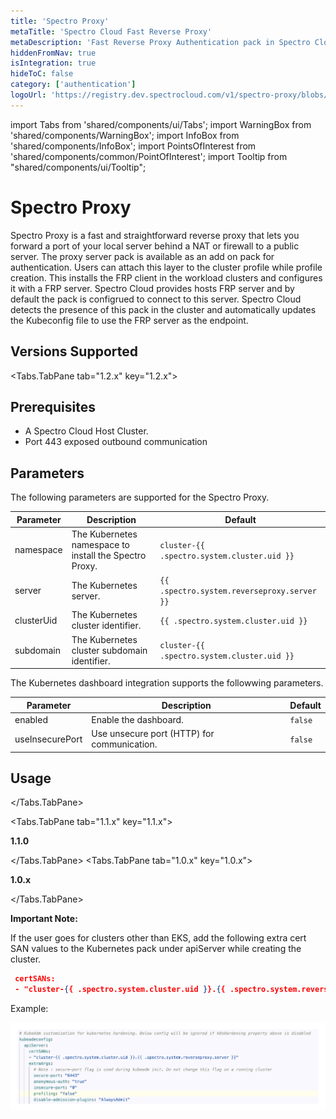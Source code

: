 ```yaml
---
title: 'Spectro Proxy'
metaTitle: 'Spectro Cloud Fast Reverse Proxy'
metaDescription: 'Fast Reverse Proxy Authentication pack in Spectro Cloud-Spectro Proxy'
hiddenFromNav: true
isIntegration: true
hideToC: false
category: ['authentication']
logoUrl: 'https://registry.dev.spectrocloud.com/v1/spectro-proxy/blobs/sha256:b6081bca439eeb01a8d43b3cb6895df4c088f80af978856ddc0da568e5c09365?type=image/png'
---
```


import Tabs from 'shared/components/ui/Tabs';
import WarningBox from 'shared/components/WarningBox';
import InfoBox from 'shared/components/InfoBox';
import PointsOfInterest from 'shared/components/common/PointOfInterest';
import Tooltip from "shared/components/ui/Tooltip";

# Spectro Proxy
Spectro Proxy is a fast and straightforward reverse proxy that lets you forward a port of your local server behind a NAT or firewall to a public server. The proxy server pack is available as an add on pack for authentication. Users can attach this layer to the cluster profile while profile creation. This installs the FRP client in the workload clusters and configures it with a FRP server. Spectro Cloud provides hosts FRP server and by default the pack is configrued to connect to this server. Spectro Cloud detects the presence of this pack in the cluster and automatically updates the Kubeconfig file to use the FRP server as the endpoint. 


## Versions Supported

<Tabs>

<Tabs.TabPane tab="1.2.x" key="1.2.x">

## Prerequisites

- A Spectro Cloud Host Cluster.
- Port 443 exposed outbound communication


## Parameters

The following parameters are supported for the Spectro Proxy.

| Parameter                | Description                                            | Default                                     |
|-------------------------|--------------------------------------------------------|---------------------------------------------|
| namespace               | The Kubernetes namespace to install the Spectro Proxy. | `cluster-{{ .spectro.system.cluster.uid }}` |
| server                  | The Kubernetes server.                                 | `{{ .spectro.system.reverseproxy.server }}` |
| clusterUid              | The Kubernetes cluster identifier.                     | `{{ .spectro.system.cluster.uid }}`         |
| subdomain               | The Kubernetes cluster subdomain identifier.           | `cluster-{{ .spectro.system.cluster.uid }}` |


The Kubernetes dashboard integration supports the followwing parameters.

| Parameter       | Description                                 | Default |
|-----------------|---------------------------------------------|---------|
| enabled         |  Enable the dashboard.                      | `false`   |
| useInsecurePort | Use unsecure port (HTTP) for communication. | `false`   |


## Usage

</Tabs.TabPane>

<Tabs.TabPane tab="1.1.x" key="1.1.x">

**1.1.0**

</Tabs.TabPane>
<Tabs.TabPane tab="1.0.x" key="1.0.x">

**1.0.x**

</Tabs.TabPane>
</Tabs>

**Important Note:**

If the user goes for clusters other than EKS, add the following extra cert SAN values to the Kubernetes pack under apiServer while creating the cluster. 

```json
 certSANs:
 - "cluster-{{ .spectro.system.cluster.uid }}.{{ .spectro.system.reverseproxy.server }}"
```
Example:

![frp-cert-san-example](frp-certsan.png)

